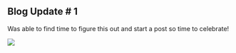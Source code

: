 

## Blog Update # 1

Was able to find time to figure this out and start a post so time to celebrate!

<img src="{https://media.giphy.com/media/DpB9NBjny7jF1pd0yt2/giphy.gif" style="display: block; margin: auto;" />




